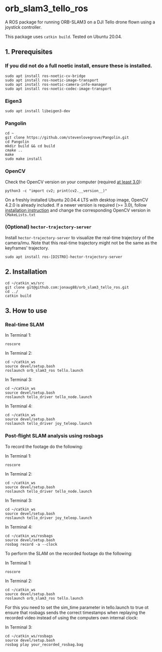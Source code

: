 # orb_slam3_tello_ros
A ROS package for running ORB-SLAM3 on a DJI Tello drone flown using a joystick controller. 

This package uses ```catkin build```. Tested on Ubuntu 20.04.
## 1. Prerequisites
### If you did not do a full noetic install, ensure these is installed.
```
sudo apt install ros-noetic-cv-bridge
sudo apt install ros-noetic-image-transport
sudo apt install ros-noetic-camera-info-manager
sudo apt install ros-noetic-codec-image-transport
```
### Eigen3
```
sudo apt install libeigen3-dev
```
### Pangolin
```
cd ~
git clone https://github.com/stevenlovegrove/Pangolin.git
cd Pangolin
mkdir build && cd build
cmake ..
make
sudo make install
```
### OpenCV
Check the OpenCV version on your computer (required [at least 3.0](https://github.com/UZ-SLAMLab/ORB_SLAM3)):
```
python3 -c "import cv2; print(cv2.__version__)" 
```
On a freshly installed Ubuntu 20.04.4 LTS with desktop image, OpenCV 4.2.0 is already included. If a newer version is required (>= 3.0), follow [installation instruction](https://docs.opencv.org/4.x/d0/d3d/tutorial_general_install.html) and change the corresponding OpenCV version in `CMakeLists.txt`

### (Optional) `hector-trajectory-server`
Install `hector-trajectory-server` to visualize the real-time trajectory of the camera/imu. Note that this real-time trajectory might not be the same as the keyframes' trajectory.
```
sudo apt install ros-[DISTRO]-hector-trajectory-server
```
## 2. Installation
```
cd ~/catkin_ws/src
git clone git@github.com:jonaug88/orb_slam3_tello_ros.git
cd ../
catkin build
```

## 3. How to use
### Real-time SLAM

In Terminal 1:
```
roscore
```
In Terminal 2:
```
cd ~/catkin_ws
source devel/setup.bash
roslaunch orb_slam3_ros tello.launch
```

In Terminal 3:
```
cd ~/catkin_ws
source devel/setup.bash
roslaunch tello_driver tello_node.launch
```
In Terminal 4:
```
cd ~/catkin_ws
source devel/setup.bash
roslaunch tello_driver joy_teleop.launch
```
### Post-flight SLAM analysis using rosbags
To record the footage do the following: 

In Terminal 1:
```
roscore
```
In Terminal 2:

```
cd ~/catkin_ws
source devel/setup.bash
roslaunch tello_driver tello_node.launch
```
In Terminal 3:
```
cd ~/catkin_ws
source devel/setup.bash
roslaunch tello_driver joy_teleop.launch
```
In Terminal 4:
```
cd ~/catkin_ws/rosbags
source devel/setup.bash
rosbag record -a --clock
```
To perform the SLAM on the recorded footage do the following:

In Terminal 1:
```
roscore
```
In Terminal 2:

```
cd ~/catkin_ws
source devel/setup.bash
roslaunch orb_slam3_ros tello.launch
```
For this you need to set the sim_time parameter in tello.launch to true ot ensure that rosbags sends the correct timestamps when replaying the recorded video instead of using the computers own internal clock:
<param name="use_sim_time" value="true" />

In Terminal 3:
```
cd ~/catkin_ws/rosbags
source devel/setup.bash
rosbag play your_recorded_rosbag.bag
```



